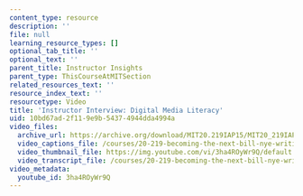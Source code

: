 ```yaml
---
content_type: resource
description: ''
file: null
learning_resource_types: []
optional_tab_title: ''
optional_text: ''
parent_title: Instructor Insights
parent_type: ThisCourseAtMITSection
related_resources_text: ''
resource_index_text: ''
resourcetype: Video
title: 'Instructor Interview: Digital Media Literacy'
uid: 10bd67ad-2f11-9e9b-5437-4944dda4994a
video_files:
  archive_url: https://archive.org/download/MIT20.219IAP15/MIT20_219IAP15_Digital_Literacy_300k.mp4
  video_captions_file: /courses/20-219-becoming-the-next-bill-nye-writing-and-hosting-the-educational-show-january-iap-2015/4d651ea2bbb15999947cd4433cac0c8c_3ha4ROyWr9Q.vtt
  video_thumbnail_file: https://img.youtube.com/vi/3ha4ROyWr9Q/default.jpg
  video_transcript_file: /courses/20-219-becoming-the-next-bill-nye-writing-and-hosting-the-educational-show-january-iap-2015/6ddb4352197151d9a84c987e9a8aaabe_3ha4ROyWr9Q.pdf
video_metadata:
  youtube_id: 3ha4ROyWr9Q
---
```

